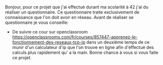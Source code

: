 Bonjour, pour ce projet que j'ai effectué durant ma scolarité à 42 j'ai du réaliser un questionnaire.
Ce questionnaire traite exclusivement de connaissance que l'on doit avoir en réseau.
Avant de réaliser se questionnaire je vous conseille:
- De suivre ce cour sur openclassroom  https://openclassrooms.com/fr/courses/857447-apprenez-le-fonctionnement-des-reseaux-tcp-ip
dans un deuxiéme temps de ce munir d'un calculateur d'ip que l'on trouve en ligne afin d'éffectué des calculs plus rapidement qu' a la main.
Bonne chance à vous si vous faite ce projet.
